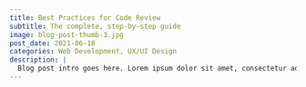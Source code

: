 ```yaml
---
title: Best Practices for Code Review
subtitle: The complete, step-by-step guide
image: blog-post-thumb-3.jpg
post_date: 2021-06-18
categories: Web Development, UX/UI Design
description: |
  Blog post intro goes here. Lorem ipsum dolor sit amet, consectetur adipiscing elit. Quisque vel sapien quis nulla dictum euismod. Vivamus sed mi vitae dui iaculis venenatis...
---
```


